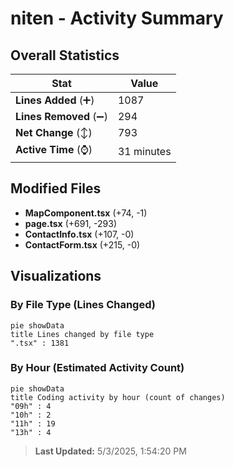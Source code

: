# niten - Activity Summary 

## Overall Statistics

| Stat                   | Value                                                             |
| ---------------------- | ----------------------------------------------------------------- |
| **Lines Added** (➕)   | 1087                                          |
| **Lines Removed** (➖) | 294                                        |
| **Net Change** (↕)    | 793                |
| **Active Time** (⌚)   | 31 minutes |


## Modified Files
- **MapComponent.tsx** (+74, -1)
- **page.tsx** (+691, -293)
- **ContactInfo.tsx** (+107, -0)
- **ContactForm.tsx** (+215, -0)

## Visualizations

### By File Type (Lines Changed)

```mermaid
pie showData
title Lines changed by file type
".tsx" : 1381
```

### By Hour (Estimated Activity Count)

```mermaid
pie showData
title Coding activity by hour (count of changes)
"09h" : 4
"10h" : 2
"11h" : 19
"13h" : 4
```


> **Last Updated:** 5/3/2025, 1:54:20 PM